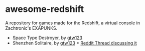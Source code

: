 # awesome-redshift
A repository for games made for the Redshift, a virtual console in Zachtronic's EXAPUNKS.

* Space Type Destroyer, by [gtw123](https://www.youtube.com/watch?v=O61841j5cng)
* Shenzhen Solitaire, by [gtw123](https://www.youtube.com/watch?v=m7vhLmHnXMc)
  * 
[Reddit Thread discussing it](https://www.reddit.com/r/exapunks/comments/9djsc7/redshift_shenzhen_solitaire/)
